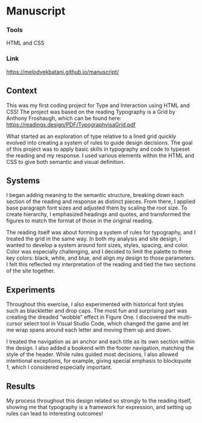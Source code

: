 # Manuscript

### Tools
HTML and CSS 

### Link
https://melodyekbatani.github.io/manuscript/ 

## Context
This was my first coding project for Type and Interaction using HTML and CSS! The project was based on the reading Typography is a Grid by Anthony Froshaugh, which can be found here: https://readings.design/PDF/TypographyisaGrid.pdf

What started as an exploration of type relative to a lined grid quickly evolved into creating a system of rules to guide design decisions. The goal of this project was to apply basic skills in typography and code to typeset the reading and my response. I used various elements within the HTML and CSS to give both semantic and visual definition.

## Systems
I began adding meaning to the semantic structure, breaking down each section of the reading and response as distinct pieces. From there, I applied base paragraph font sizes and adjusted them by scaling the root size. To create hierarchy, I emphasized headings and quotes, and transformed the figures to match the format of those in the original reading.

The reading itself was about forming a system of rules for typography, and I treated the grid in the same way. In both my analysis and site design, I wanted to develop a system around font sizes, styles, spacing, and color. Color was especially challenging, and I decided to limit the palette to three key colors: black, white, and blue, and align my design to those parameters. I felt this reflected my interpretation of the reading and tied the two sections of the site together.

## Experiments
Throughout this exercise, I also experimented with historical font styles such as blackletter and drop caps. The most fun and surprising part was creating the dreaded “wobble” effect in Figure One. I discovered the multi-cursor select tool in Visual Studio Code, which changed the game and let me wrap spans around each letter and moving them up and down.

I treated the navigation as an anchor and each title as its own section within the design. I also added a bookend with the footer navigation, matching the style of the header. While rules guided most decisions, I also allowed intentional exceptions, for example, giving special emphasis to blockquote 1, which I considered especially important. 

## Results
My process throughout this design related so strongly to the reading itself, showing me that typography is a framework for expression, and setting up rules can lead to interesting outcomes!

